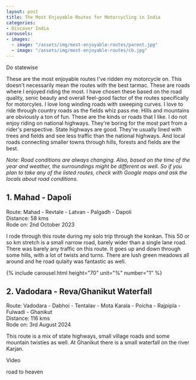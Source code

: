 ```yaml
---
layout: post
title: The Most Enjoyable Routes for Motorcycling in India
categories:
- Discover India
carousels:
- images:
  - image: "/assets/img/most-enjoyable-routes/parent.jpg"
  - image: "/assets/img/most-enjoyable-routes/cb.jpg"
---
```

Do statewise

These are the most enjoyable routes I've ridden my motorcycle on. This doesn't necessarily mean the routes with the best tarmac. These are roads where I enjoyed riding the most. I have chosen these based on the road quality, senic beauty and overall feel-good factor of the routes specifically for motorcyles. I love long winding roads with sweeping curves. I love to ride through country roads as the fields whiz pass me. Hills and mountains are obviously a ton of fun. These are the kinds or roads that I like. I do not enjoy riding on national highways. They're boring for the most part from a rider's perspective. State highways are good. They're usually lined with trees and fields and see less traffic than the national highways. And local roads connecting smaller towns through hills, forests and fields are the best. 

<i>Note: Road conditions are always changing. Also, based on the time of the year and weather, the surroundings might be different as well. So if you plan to take any of the listed routes, check with Google maps and ask the locals about road conditions.</i>

## 1. Mahad - Dapoli

Route: Mahad - Revtale - Latvan - Palgadh - Dapoli<br>
Distance: 58 kms<br>
Rode on: 2nd October 2023

I rode through this route during my solo trip through the konkan. This 50 or so km stretch is a small narrow road, barely wider than a single lane road. There was barely any traffic on this route. It goes up and down through some hills, with a lot of twists and turns. There are lush green meadows all around and he road qulaity was fantastic as well.

{% include carousel.html height="70" unit="%" number="1" %}

## 2. Vadodara - Reva/Ghanikut Waterfall

Route: Vadodara - Dabhoi - Tentalav - Mota Karala - Poicha - Rajpipla - Fulwadi - Ghanikut<br>
Distance: 116 kms<br>
Rode on: 3rd August 2024

This route is a mix of state highways, small village roads and some mountain twisties as well. At Ghanikut there is a small waterfall on the river Karjan.

Video

road to heaven